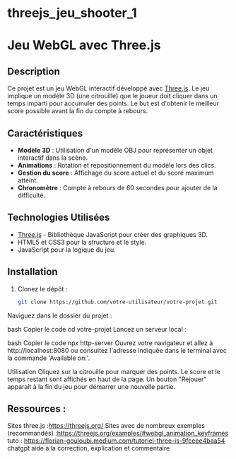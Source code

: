 # threejs_jeu_shooter_1

# Jeu WebGL avec Three.js

## Description

Ce projet est un jeu WebGL interactif développé avec [Three.js](https://threejs.org/). Le jeu implique un modèle 3D (une citrouille) que le joueur doit cliquer dans un temps imparti pour accumuler des points. Le but est d'obtenir le meilleur score possible avant la fin du compte à rebours.

## Caractéristiques

- **Modèle 3D** : Utilisation d'un modèle OBJ pour représenter un objet interactif dans la scène.
- **Animations** : Rotation et repositionnement du modèle lors des clics.
- **Gestion du score** : Affichage du score actuel et du score maximum atteint.
- **Chronomètre** : Compte à rebours de 60 secondes pour ajouter de la difficulté.

## Technologies Utilisées

- [Three.js](https://threejs.org/) - Bibliothèque JavaScript pour créer des graphiques 3D.
- HTML5 et CSS3 pour la structure et le style.
- JavaScript pour la logique du jeu.

## Installation

1. Clonez le dépôt :
   ```bash
   git clone https://github.com/votre-utilisateur/votre-projet.git
Naviguez dans le dossier du projet :

bash
Copier le code
cd votre-projet
Lancez un serveur local :

bash
Copier le code
npx http-server
Ouvrez votre navigateur et allez à http://localhost:8080 ou consultez l'adresse indiquée dans le terminal avec la commande 'Available on:'.

Utilisation
Cliquez sur la citrouille pour marquer des points.
Le score et le temps restant sont affichés en haut de la page.
Un bouton "Rejouer" apparaît à la fin du jeu pour démarrer une nouvelle partie.

## Ressources :
Sites three.js :https://threejs.org/
Sites avec de nombreux exemples (recommandés) :https://threejs.org/examples/#webgl_animation_keyframes
tuto : https://florian-gouloubi.medium.com/tutoriel-three-js-9fceee4baa54
chatgpt aide à la correction, explication et commentaire
